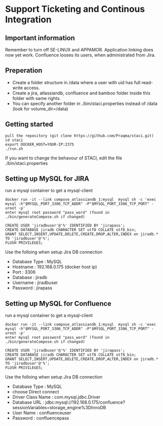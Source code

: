# Support Ticketing and Continous Integration

## Important information
Remember to turn off SE-LINUX and APPAMOR.
Application linking does now yet work. Confluence looses its users, when administrated from Jira.

## Preperation
- Create a folder structure in /data where a user with uid has full read-write access. 
- Create a jira, atlassiandb, confluence and bamboo folder inside this folder with same rights. 
- You can specify another folder in ./bin/staci.properties instead of /data (look for volume_dir=/data)

## Getting started
```
pull the repository (git clone https://github.com/Praqma/staci.git)
cd staci
export DOCKER_HOST=YOUR-IP:2375
./run.sh
```

If you want to change the behavour of STACI, edit the file ./bin/staci.properties

## Setting up MySQL for JIRA
run a mysql container to get a mysql-client
```
docker run -it --link compose_atlassiandb_1:mysql  mysql sh -c 'exec mysql -h"$MYSQL_PORT_3306_TCP_ADDR" -P"$MYSQL_PORT_3306_TCP_PORT" -uroot -p'
enter mysql root password "pass_word" (found in ./bin/generateCompose.sh if changed)

CREATE USER 'jiradbuser'@'%' IDENTIFIED BY 'jirapass';
CREATE DATABASE jiradb CHARACTER SET utf8 COLLATE utf8_bin;
GRANT SELECT,INSERT,UPDATE,DELETE,CREATE,DROP,ALTER,INDEX on jiradb.* TO 'jiradbuser'@'%';
FLUSH PRIVILEGES;
```

Use the folloing when setup Jira DB connection
- Database Type : MySQL
- Hostname : 192.168.0.175  (docker host ip)
- Port : 3306
- Database : jiradb
- Username : jiradbuser
- Password : jirapass

## Setting up MySQL for Confluence
run a mysql container to get a mysql-client
```
docker run -it --link compose_atlassiandb_1:mysql  mysql sh -c 'exec mysql -h"$MYSQL_PORT_3306_TCP_ADDR" -P"$MYSQL_PORT_3306_TCP_PORT" -uroot -p'
enter mysql root password "pass_word" (found in ./bin/generateCompose.sh if changed)

CREATE USER 'jiradbuser'@'%' IDENTIFIED BY 'jirapass';
CREATE DATABASE jiradb CHARACTER SET utf8 COLLATE utf8_bin;
GRANT SELECT,INSERT,UPDATE,DELETE,CREATE,DROP,ALTER,INDEX on jiradb.* TO 'jiradbuser'@'%';
FLUSH PRIVILEGES;
```

Use the folloing when setup Jira DB connection
- Database Type : MySQL
- choose Direct connect
- Driver Class Name : com.mysql.jdbc.Driver
- Database URL : jdbc:mysql://192.168.0.175/confluence?sessionVariables=storage_engine%3DInnoDB
- User Name : confluenceuser
- Password : confluencepass
